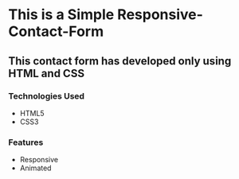 # This is a Simple Responsive-Contact-Form
## This contact form has developed only using HTML and CSS
### Technologies Used
- HTML5
- CSS3
### Features
- Responsive
- Animated
